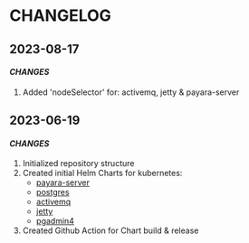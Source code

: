 # CHANGELOG

## 2023-08-17
#### <i>CHANGES</i>
  1. Added 'nodeSelector' for: activemq, jetty & payara-server

## 2023-06-19
#### <i>CHANGES</i>
  1. Initialized repository structure
  1. Created initial Helm Charts for kubernetes:
      - [payara-server](./kubernetes/charts/payara-server/)
      - [postgres](./kubernetes/charts/postgres/)
      - [activemq](./kubernetes/charts/activemq/)
      - [jetty](./kubernetes/charts/jetty/)
      - [pgadmin4](./kubernetes/charts/pgadmin4/)
  1. Created Github Action for Chart build & release